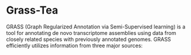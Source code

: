 # Grass-Tea
GRASS (Graph Regularized Annotation via Semi-Supervised learning) is a tool for annotating de novo transcriptome assemblies using data from closely related species with previously annotated genomes. GRASS efficiently utilizes information from three major sources: 
